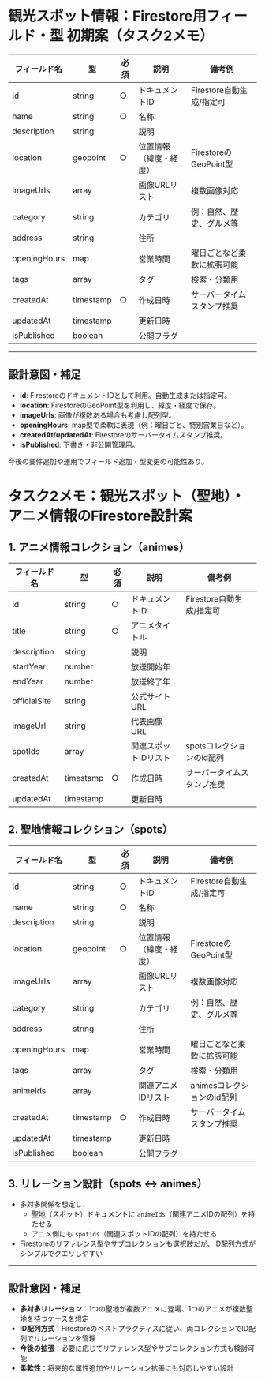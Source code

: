 # 観光スポット情報：Firestore用フィールド・型 初期案（タスク2メモ）

| フィールド名 | 型        | 必須 | 説明                   | 備考例                     |
| ------------ | --------- | ---- | ---------------------- | -------------------------- |
| id           | string    | ○    | ドキュメントID         | Firestore自動生成/指定可   |
| name         | string    | ○    | 名称                   |                            |
| description  | string    |      | 説明                   |                            |
| location     | geopoint  | ○    | 位置情報（緯度・経度） | FirestoreのGeoPoint型      |
| imageUrls    | array     |      | 画像URLリスト          | 複数画像対応               |
| category     | string    |      | カテゴリ               | 例：自然、歴史、グルメ等   |
| address      | string    |      | 住所                   |                            |
| openingHours | map       |      | 営業時間               | 曜日ごとなど柔軟に拡張可能 |
| tags         | array     |      | タグ                   | 検索・分類用               |
| createdAt    | timestamp | ○    | 作成日時               | サーバータイムスタンプ推奨 |
| updatedAt    | timestamp |      | 更新日時               |                            |
| isPublished  | boolean   |      | 公開フラグ             |                            |

---

## 設計意図・補足
- **id**: FirestoreのドキュメントIDとして利用。自動生成または指定可。
- **location**: FirestoreのGeoPoint型を利用し、緯度・経度で保存。
- **imageUrls**: 画像が複数ある場合も考慮し配列型。
- **openingHours**: map型で柔軟に表現（例：曜日ごと、特別営業日など）。
- **createdAt/updatedAt**: Firestoreのサーバータイムスタンプ推奨。
- **isPublished**: 下書き・非公開管理用。

今後の要件追加や運用でフィールド追加・型変更の可能性あり。

# タスク2メモ：観光スポット（聖地）・アニメ情報のFirestore設計案

## 1. アニメ情報コレクション（animes）
| フィールド名 | 型        | 必須 | 説明                 | 備考例                     |
| ------------ | --------- | ---- | -------------------- | -------------------------- |
| id           | string    | ○    | ドキュメントID       | Firestore自動生成/指定可   |
| title        | string    | ○    | アニメタイトル       |                            |
| description  | string    |      | 説明                 |                            |
| startYear    | number    |      | 放送開始年           |                            |
| endYear      | number    |      | 放送終了年           |                            |
| officialSite | string    |      | 公式サイトURL        |                            |
| imageUrl     | string    |      | 代表画像URL          |                            |
| spotIds      | array     |      | 関連スポットIDリスト | spotsコレクションのid配列  |
| createdAt    | timestamp | ○    | 作成日時             | サーバータイムスタンプ推奨 |
| updatedAt    | timestamp |      | 更新日時             |                            |

## 2. 聖地情報コレクション（spots）
| フィールド名 | 型        | 必須 | 説明                   | 備考例                     |
| ------------ | --------- | ---- | ---------------------- | -------------------------- |
| id           | string    | ○    | ドキュメントID         | Firestore自動生成/指定可   |
| name         | string    | ○    | 名称                   |                            |
| description  | string    |      | 説明                   |                            |
| location     | geopoint  | ○    | 位置情報（緯度・経度） | FirestoreのGeoPoint型      |
| imageUrls    | array     |      | 画像URLリスト          | 複数画像対応               |
| category     | string    |      | カテゴリ               | 例：自然、歴史、グルメ等   |
| address      | string    |      | 住所                   |                            |
| openingHours | map       |      | 営業時間               | 曜日ごとなど柔軟に拡張可能 |
| tags         | array     |      | タグ                   | 検索・分類用               |
| animeIds     | array     |      | 関連アニメIDリスト     | animesコレクションのid配列 |
| createdAt    | timestamp | ○    | 作成日時               | サーバータイムスタンプ推奨 |
| updatedAt    | timestamp |      | 更新日時               |                            |
| isPublished  | boolean   |      | 公開フラグ             |                            |

## 3. リレーション設計（spots <-> animes）
- 多対多関係を想定し、
  - 聖地（スポット）ドキュメントに `animeIds`（関連アニメIDの配列）を持たせる
  - アニメ側にも `spotIds`（関連スポットIDの配列）を持たせる
- Firestoreのリファレンス型やサブコレクションも選択肢だが、ID配列方式がシンプルでクエリしやすい

---

## 設計意図・補足
- **多対多リレーション**：1つの聖地が複数アニメに登場、1つのアニメが複数聖地を持つケースを想定
- **ID配列方式**：Firestoreのベストプラクティスに従い、両コレクションでID配列でリレーションを管理
- **今後の拡張**：必要に応じてリファレンス型やサブコレクション方式も検討可能
- **柔軟性**：将来的な属性追加やリレーション拡張にも対応しやすい設計
